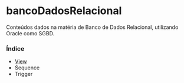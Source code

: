 # bancoDadosRelacional
Conteúdos dados na matéria de Banco de Dados Relacional, utilizando Oracle como SGBD.

### Índice
- [View](./view/view.md)
- Sequence
- Trigger